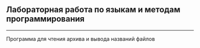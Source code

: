 ## Лабораторная работа по языкам и методам программирования
****
Программа для чтения архива и вывода названий файлов

